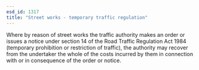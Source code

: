 ```yaml
---
esd_id: 1317
title: "Street works - temporary traffic regulation"
---
```


Where by reason of street works the traffic authority makes an order or issues a notice under section 14 of the Road Traffic Regulation Act 1984 (temporary prohibition or restriction of traffic), the authority may recover from the undertaker the whole of the costs incurred by them in connection with or in consequence of the order or notice.

